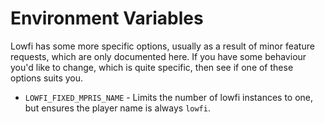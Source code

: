 # Environment Variables

Lowfi has some more specific options, usually as a result of minor feature requests, which are only documented here.
If you have some behaviour you'd like to change, which is quite specific, then see if one of these options suits you.

* `LOWFI_FIXED_MPRIS_NAME` - Limits the number of lowfi instances to one, but ensures the player name is always `lowfi`.
